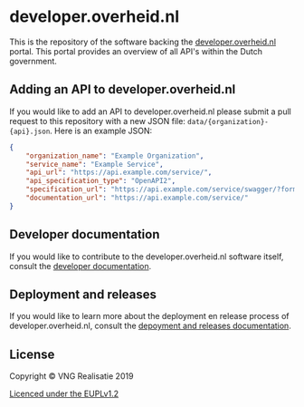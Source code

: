 # developer.overheid.nl
This is the repository of the software backing the [developer.overheid.nl](https://developer.overheid.nl) portal. This portal provides an overview of all API's within the Dutch government.

## Adding an API to developer.overheid.nl
If you would like to add an API to developer.overheid.nl please submit a pull request to this repository with a new JSON file: `data/{organization}-{api}.json`. Here is an example JSON:

```json
{
    "organization_name": "Example Organization",
    "service_name": "Example Service",
    "api_url": "https://api.example.com/service/",
    "api_specification_type": "OpenAPI2",
    "specification_url": "https://api.example.com/service/swagger/?format=openapi",
    "documentation_url": "https://api.example.com/service/"
}
```

## Developer documentation
If you would like to contribute to the developer.overheid.nl software itself, consult the [developer documentation](./docs/developer.md).

## Deployment and releases
If you would like to learn more about the deployment en release process of developer.overheid.nl, consult the [depoyment and releases documentation](./docs/deployment-releases.md).

## License
Copyright © VNG Realisatie 2019

[Licenced under the EUPLv1.2](LICENCE.md)
